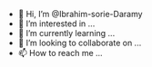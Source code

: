 - 👋 Hi, I’m @Ibrahim-sorie-Daramy
- 👀 I’m interested in ...
- 🌱 I’m currently learning ...
- 💞️ I’m looking to collaborate on ...
- 📫 How to reach me ...

<!---
Ibrahim-sorie-Daramy/Ibrahim-sorie-Daramy is a ✨ special ✨ repository because its `README.md` (this file) appears on your GitHub profile.
You can click the Preview link to take a look at your changes.
--->
